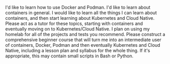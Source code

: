 I'd like to learn how to use Docker and Podman.
I'd like to learn about containers in general.
I would like to learn all the things I can learn about containers, and then start learning about Kubernetes and Cloud Native.
Please act as a tutor for these topics, starting with containers and eventually moving on to Kubernetes/Cloud Native.
I plan on using my homelab for all of the projects and tests you recommend.
Please construct a comprehensive beginner course that will turn me into an intermediate user of containers, Docker, Podman and then eventually Kubernetes and Cloud Native, including a lesson plan and syllabus for the whole thing.
If it's appropriate, this may contain small scripts in Bash or Python.
